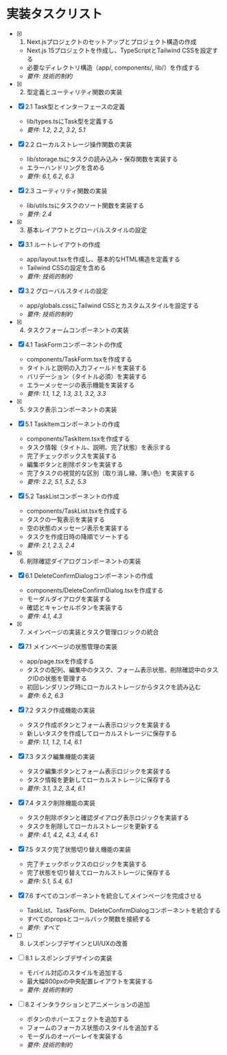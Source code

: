 # 実装タスクリスト

- [x] 1. Next.jsプロジェクトのセットアップとプロジェクト構造の作成
  - Next.js 15プロジェクトを作成し、TypeScriptとTailwind CSSを設定する
  - 必要なディレクトリ構造（app/, components/, lib/）を作成する
  - _要件: 技術的制約_

- [x] 2. 型定義とユーティリティ関数の実装
- [x] 2.1 Task型とインターフェースの定義
  - lib/types.tsにTask型を定義する
  - _要件: 1.2, 2.2, 3.2, 5.1_

- [x] 2.2 ローカルストレージ操作関数の実装
  - lib/storage.tsにタスクの読み込み・保存関数を実装する
  - エラーハンドリングを含める
  - _要件: 6.1, 6.2, 6.3_

- [x] 2.3 ユーティリティ関数の実装
  - lib/utils.tsにタスクのソート関数を実装する
  - _要件: 2.4_

- [x] 3. 基本レイアウトとグローバルスタイルの設定
- [x] 3.1 ルートレイアウトの作成
  - app/layout.tsxを作成し、基本的なHTML構造を定義する
  - Tailwind CSSの設定を含める
  - _要件: 技術的制約_

- [x] 3.2 グローバルスタイルの設定
  - app/globals.cssにTailwind CSSとカスタムスタイルを設定する
  - _要件: 技術的制約_

- [x] 4. タスクフォームコンポーネントの実装
- [x] 4.1 TaskFormコンポーネントの作成
  - components/TaskForm.tsxを作成する
  - タイトルと説明の入力フィールドを実装する
  - バリデーション（タイトル必須）を実装する
  - エラーメッセージの表示機能を実装する
  - _要件: 1.1, 1.2, 1.3, 3.1, 3.2, 3.3_

- [x] 5. タスク表示コンポーネントの実装
- [x] 5.1 TaskItemコンポーネントの作成
  - components/TaskItem.tsxを作成する
  - タスク情報（タイトル、説明、完了状態）を表示する
  - 完了チェックボックスを実装する
  - 編集ボタンと削除ボタンを実装する
  - 完了タスクの視覚的な区別（取り消し線、薄い色）を実装する
  - _要件: 2.2, 5.1, 5.2, 5.3_

- [x] 5.2 TaskListコンポーネントの作成
  - components/TaskList.tsxを作成する
  - タスクの一覧表示を実装する
  - 空の状態のメッセージ表示を実装する
  - タスクを作成日時の降順でソートする
  - _要件: 2.1, 2.3, 2.4_

- [x] 6. 削除確認ダイアログコンポーネントの実装
- [x] 6.1 DeleteConfirmDialogコンポーネントの作成
  - components/DeleteConfirmDialog.tsxを作成する
  - モーダルダイアログを実装する
  - 確認とキャンセルボタンを実装する
  - _要件: 4.1, 4.3_

- [x] 7. メインページの実装とタスク管理ロジックの統合
- [x] 7.1 メインページの状態管理の実装
  - app/page.tsxを作成する
  - タスクの配列、編集中のタスク、フォーム表示状態、削除確認中のタスクIDの状態を管理する
  - 初回レンダリング時にローカルストレージからタスクを読み込む
  - _要件: 6.2, 6.3_

- [x] 7.2 タスク作成機能の実装
  - タスク作成ボタンとフォーム表示ロジックを実装する
  - 新しいタスクを作成してローカルストレージに保存する
  - _要件: 1.1, 1.2, 1.4, 6.1_

- [x] 7.3 タスク編集機能の実装
  - タスク編集ボタンとフォーム表示ロジックを実装する
  - タスク情報を更新してローカルストレージに保存する
  - _要件: 3.1, 3.2, 3.4, 6.1_

- [x] 7.4 タスク削除機能の実装
  - タスク削除ボタンと確認ダイアログ表示ロジックを実装する
  - タスクを削除してローカルストレージを更新する
  - _要件: 4.1, 4.2, 4.3, 4.4, 6.1_

- [x] 7.5 タスク完了状態切り替え機能の実装
  - 完了チェックボックスのロジックを実装する
  - 完了状態を切り替えてローカルストレージに保存する
  - _要件: 5.1, 5.4, 6.1_

- [x] 7.6 すべてのコンポーネントを統合してメインページを完成させる
  - TaskList、TaskForm、DeleteConfirmDialogコンポーネントを統合する
  - すべてのpropsとコールバック関数を接続する
  - _要件: すべて_

- [ ] 8. レスポンシブデザインとUI/UXの改善
- [ ] 8.1 レスポンシブデザインの実装
  - モバイル対応のスタイルを追加する
  - 最大幅800pxの中央配置レイアウトを実装する
  - _要件: 技術的制約_

- [ ] 8.2 インタラクションとアニメーションの追加
  - ボタンのホバーエフェクトを追加する
  - フォームのフォーカス状態のスタイルを追加する
  - モーダルのオーバーレイを実装する
  - _要件: 技術的制約_
